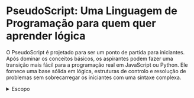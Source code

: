 # PseudoScript: Uma Linguagem de Programação para quem quer aprender lógica

O PseudoScript é projetado para ser um ponto de partida para iniciantes. Após dominar os conceitos básicos, os aspirantes podem fazer uma transição mais fácil para a programação real em JavaScript ou Python. Ele fornece uma base sólida em lógica, estruturas de controlo e resolução de problemas sem sobrecarregar os iniciantes com uma sintaxe complexa.

<details>
    <summary>Escopo</summary>

Escopo funcaoine a região do programa onde uma variável, função ou constante pode ser acessada e utilizada. É como uma "zona de visibilidade" para elementos do código.
O escopo determina:

- ✅ Onde uma variável pode ser usada
- ✅ Quando ela existe na memória
- ✅ Quem pode acessá-la
- ❌ Onde ela NÃO pode ser acessada (fora do escopo)

### Principais Tipos de Escopo

<details>
    <summary>Escopo Global</summary>
A variável é acessível em qualquer parte do programa.

```python
# Variável global
mensagem = "Olá, mundo!"

funcao funcao1():
    imprime(mensagem)  # ✅ Tem Acesso

funcao funcao2():
    imprime(mensagem)  # ✅ Tem Acesso

funcao1()  # Olá, mundo!
funcao2()  # Olá, mundo!
imprime(mensagem)  # ✅ Olá, mundo!
```

</details>
<details>
    <summary>Escopo Local</summary>

A variável existe apenas dentro de um bloco específico (função, if, loop, etc).

```python
funcao minha_funcao():
    variavel_local = "Eu sou local"
    imprime(variavel_local)  # ✅ Funciona

minha_funcao()  # Eu sou local
imprime(variavel_local)  # ❌ ERRO: variavel_local não está funcaoinida
```

</details>

<details>
    <summary>Escopo de Bloco</summary>
A variável existe apenas dentro de um bloco condicional ou loop.

```python
se verdadeiro:
    valor = 10  // Escopo de bloco
    imprime(valor)  // ✅ 10

imprime(x)  // ❌ ERRO: x não está funcaoinida
```

</details>
<details>
    <summary>Escopo de Função</summary>
A variável é acessível em toda a função onde foi declarada.

```python
funcao exemplo():
    pontos = 20
    
    se pontos:
        imprime(pontos)  # ✅ Acede 'pontos' da função

    enquanto pontos >= 0:
        imprime(pontos)
        repeticao = repeticao - 1  # ✅ Acede 'pontos' da função

exemplo()  # Imprime 20 'vinte e uma' vezes
```

</details>
<details>
    <summary>Exemplos Práticos Detalhados</summary>

Exemplo 1: Escopo Local vs Global

```python

# Variável global

titulo = "Programa Principal"

funcao cumprimento():
    # Variável local
    nome = "João"
    imprime(titulo)      # ✅ Acesso global
    imprime(nome)        # ✅  local

funcao despedida():
    # Variável local diferente
    nome = "Maria"
    imprime(titulo)      # ✅  global
    imprime(nome)        # ✅  local (de despedida)
    # imprime(nome)      # ❌ Se tentasse acessar nome de cumprimento: ERRO

cumprimento()   # Programa Principal / João
despedida()     # Programa Principal / Maria
```
Exemplo 2: Shadowing (Obscurecimento)

```python
variavel = "Global"

funcao funcao():
    # Esta variável local "esconde" a global
    variavel = "Local"
    imprime(variavel)  # ✅ Imprime "Local"

funcao()                # Local
imprime(variavel)         # ✅ Global (não foi alterada)
```

Exemplo 3: Acessando Variáveis Globais Dentro de Função

```python
contador = 0

funcao incrementar():
    contador += 1
    imprime(f"Contador: {contador}")

incrementar()  # Contador: 1
incrementar()  # Contador: 2
imprime(contador)  # 2
```

## Regra de Ouro: LEGB
Em pseudoscript, a ordem de acesso a variáveis é (de dentro para fora):

- Local - Função atual
- Enclosing - Funções externas
- Global - Módulo inteiro


## Boas Práticas
|✅ Faça| ❌ Evite|
|-------|----------|
|Use variáveis locais sempre que possível |Variáveis globais desnecessárias|
|Declare global explicitamente se precisar Misturar escopos|-|
|Use nomes descritivos |Shadowing (nomes iguais em escopos diferentes)|
|Mantenha escopos pequenos e claros |Escopos muito grandes e complexos|

### Por Que É Importante?

- ✅ Evita conflitos de nomes
- ✅ Organiza o código
- ✅ Facilita manutenção
- ✅ Economiza memória (variáveis locais são destruídas)
- ✅ Evita efeitos colaterais inesperados

</details>

<details>
    <summary>Importação de Módulos</summary>

```python
importar NOME_DO_FICHEIRO  # Importa tudo o que está no ficheiro
importar NOME_DO_FICHEIRO como X  # Importa e renomeia como X
```

</details>



```python

## Tipos de Dados

```python
idade = 25                # Inteiro
altura = 1.75             # Float (Valores Dacimais)
primeiraLetra = "a"       # Char (caractere)
nome = "João"             # Texto (O Texto é considerado uma lista de caracteres [char])
isEstudante = verdadeiro  # Booleano
resultado = null          # Nulo (ausência de valor)
```

## Operadores Lógicos

O PseudoScript permite o uso de operadores lógicos simples para criar expressões condicionais e controlar o fluxo do programa.

**NOTA**: Uma comparação tem SEMPRE como seu resultado um valor booleano

### Operadores de Comparação

```python
a == b   # Igual a
a != b   # Diferente de
a > b    # Maior que
a < b    # Menor que
a >= b   # Maior ou igual a
a <= b   # Menor ou igual a

# Exemplos:
numero1 = 3
numero2 = 5

imprime(numero1==numero2) # Falso
imprime(numero1>numero2)  # Falso
imprime(numero1<numero2)  # Verdadeiro
```

### Operadores Lógicos

Os operadores lógicos ajudam a juntar (de forma inclusiva ou exclusica) várias comparações. Assim, podemos cobrir lógicas como `Isto E aquilo` ou `Aquilo OU o outro`

```python
verdadeiro E falso   # Operador E (ambas as condições têm de ser verdadeiras)
verdadeiro OU falso  # Operador OU (uma das condições tem de ser verdadeira)
NÃO verdadeiro       # Operador NÃO (inversão do valor booleano)

# Exemplos:
imprime(verdadeiro E Falso) # Falso. Neste caso ambas as condições têm de ser 'verdadeiro' (Inclusivo)
imprime(verdadeiro OU Falso) # Verdadeiro. Neste caso Basta uma condição ser verdadeira para o seu resultado final ser VERDADEIRO (Exclusivo)
imprime(NAO Verdadeiro) # Falso. Neste caso pretende-se 'inverter' uma condição
```

### Operador de Contenção

```python
elemento EM lista  # Verifica se o elemento está na lista

# Exemplos:
lista = [1,2,3]
numero = 4
imprime(numero EM lista) # Falso. Pois o 4 não está contido na lista 
```

#### Exemplo de Uso

```python
# Operadores Lógicos com E, OU e NÃO
se idade >= 18 E isEstudante == verdadeiro:
    imprime("Maior de idade e estudante.")
senao se idade < 18 OU isEstudante == falso:
    imprime("Menor de idade ou não é estudante.")
senao:
    imprime("Maior de idade.")

# Operador EM
lista = [1, 2, 3, 4, 5]
se 3 EM lista:
    imprime("O número 3 está na lista.")
senao:
    imprime("O número 3 não está na lista.")

# Operador NÃO
se NÃO isEstudante:
    imprime("Não é estudante.")
```

## Entrada e Saída

```python
entrada("Digite o seu nome: ", nome)
segredo("Palavra-passe: ", password)  # Entrada "segredo" oculta o valor digitado
imprime("Olá, {nome}")
```

## Controlo de Fluxo

### Condicionais

Blocos condicionais são estruturas de controlo de fluxo que permitem que um programa tome decisões e execute diferentes escopos de código com base em condições específicas.
Um bloco condicional avalia uma expressão (que resulta **SEMPRE** em verdadeiro ou falso) e executa diferentes ações dependendo do resultado da sua avaliação.

```python
se [Condição]:
    façaAlgo()
senao [outra Condição]:
    façaAlgoDiferente()
senao:
    façaOutraCoisa()
```

### Iterações (Loops)

Iterações (também chamadas de loops ou laços) são estruturas de controlo de fluxo que permitem repetir um escopo de código múltiplas vezes, sem precisar reescrevê-las.
Uma iteração executa um conjunto de instruções repetidamente enquanto uma condição for verdadeira, ou para cada elemento de uma lista.

```python
cada elemento em lista:
    processeElemento(elemento)
    continua()  # Passa para o próximo ciclo

enquanto [condição]:
    façaAlgo()
    quebra()  # Sai do ciclo
```

### Funções e Listas

```python
# Função
funcao somar(a, b):
    resultado = a + b
    retorne resultado

resultado = somar(2,2) # 4


#Listas
minhaLista = [1, 2, 3, 4, 5]
primeiroElemento = minhaLista[0]
sublista = minhaLista[0:1]  # [1, 2]
ultimoElemento = minhaLista[-1] # 5
sublistaAContarDoFim = minhaLista[1:-1] # [2,3,4]
tamanhoDaLista = tamanho(minhaLista)  # Tamanho da lista
minhaLista.adicionar(6)  # Adicionar elemento
```

## Dicionários (Mapas)

```python
carro = ('marca' -> 'Opel', 'modelo' -> 'Astra')

# Aceder a valores
imprime(carro.marca)
imprime(carro['modelo'])

# Operações com Dicionários

# Adicionar uma nova chave-valor
carro['ano'] = 2020

# Iterar chaves e valores
cada chave, valor em carro:
    imprime("Chave: {chave}, Valor: {valor}")

# Iterar apenas as chaves
cada chave em carro.chaves():
    imprime(chave)

# Iterar apenas os valores
cada valor em carro.valores():
    imprime(valor)


```

## Orientação a Objetos (OOP)

### funcaoinição de Classes

```python
modelo Pessoa:
    construtor(nome, idade):
        Pessoa.nome = nome
        Pessoa.idade = idade

    funcao apresentar():
        retorne "Olá, o meu nome é {Pessoa.nome} e tenho {Pessoa.idade} anos."
```

### Criação de Objetos e Herança

```python
modelo Estudante extende Pessoa:
    construtor(nome, idade, curso):
        Estudante.nome = nome
        Estudante.idade = idade
        Estudante.curso = curso

    funcao apresentarCurso():
        retorne "Estou no curso de {Estudante.curso}"

# Criar instância e usar métodos
alice = Estudante("Alice", 22, "Informática")
imprime(alice.apresentar())  # Herança de Pessoa
imprime(alice.apresentarCurso())  # Método de Estudante
```

## Métodos Auxiliares

```python
aleatorio() # gera um número aleatório
aleatorio(1,10) #gera um número aleatório entre 1 e 10
```

## Exemplos de Algoritmos

```python
funcao somaDosPares(n):
    resultado = 0
    cada i em lista(1, n + 1):
        se i % 2 == 0: # o simbolo % calcula o resto da divisão
            resultado = resultado + i
    retorne resultado

funcao fatorial(n):
    se n == 0:
        retorne 1
    senao:
        retorne n * fatorial(n - 1)
```

# Como Executar um Programa em PseudoScript

- Para executar um programa, crie um ficheiro com nome descritivo em letras maiúsculas como INICIO.pseudoscript.

```python
# INICIO.pseudoscript
importar src/programa como MeuPrograma

app = MeuPrograma.Programa()
app.start()
```

# Pontos Principais

Sintaxe Simplificada: Sintaxe minimalista para facilitar o aprendizado.
Tipagem Dinâmica: As variáveis podem ter o seu tipo modificado conforme o contexto.
Estruturas de Dados Simples: Listas, dicionários e funções básicas.
Orientação a Objetos: Conceitos básicos de OOP, com herança e métodos.
